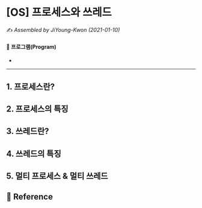 # [OS] 프로세스와 쓰레드

:writing_hand: *Assembled by JiYoung-Kwon (2021-01-10)* 



#### :pushpin: 프로그램(Program)

* 

***



## 1. 프로세스란?



## 2. 프로세스의 특징



## 3. 쓰레드란?



## 4. 쓰레드의 특징



## 5. 멀티 프로세스 & 멀티 쓰레드



## :page_with_curl: Reference

